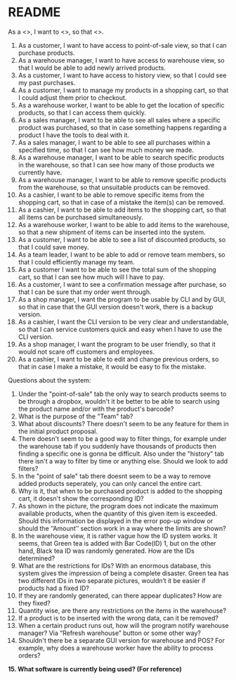 # README #

As a <<user role>>, I want to <<specific requirement>>, so that <<benefit>>.

1. As a customer, I want to have access to point-of-sale view, so that I can purchase products.
2. As a warehouse manager, I want to have access to warehouse view, so that I would be able to add newly arrived products. 
3. As a customer, I want to have access to history view, so that I could see my past purchases.
4. As a customer, I want to manage my products in a shopping cart, so that I could adjust them prior to checkout.
5. As a warehouse worker, I want to be able to get the location of specific products, so that I can access them quickly.
6. As a sales manager, I want to be able to see all sales where a specific product was purchased, so that in case something happens regarding a product I have the tools to deal with it.
7. As a sales manager, I want to be able to see all purchases within a specified time, so that I can see how much money we made. 
8. As a warehouse manager, I want to be able to search specific products in the warehouse, so that I can see how many of those products we currently have.
9. As a warehouse manager, I want to be able to remove specific products from the warehouse, so that unsuitable products can be removed.
10. As a cashier, I want to be able to remove specific items from the shopping cart, so that in case of a mistake the item(s) can be removed.
11. As a cashier, I want to be able to add items to the shopping cart, so that all items can be purchased simultaneously.
12. As a warehouse worker, I want to be able to add items to the warehouse, so that a new shipment of items can be inserted into the system.
13. As a customer, I want to be able to see a list of discounted products, so that I could save money.
14. As a team leader, I want to be able to add or remove team members, so that I could efficiently manage my team.  
15. As a customer I want to be able to see the total sum of the shopping cart, so that I can see how much will I have to pay.
16. As a customer, I want to see a confirmation message after purchase, so that I can be sure that my order went through.
17. As a shop manager, I want the program to be usable by CLI and by GUI, so that in case that the GUI version doesn't work, there is a backup version.
18. As a cashier, I want the CLI version to be very clear and understandable, so that I can service customers quick and easy when I have to use the CLI version.
19. As a shop manager, I want the program to be user friendly, so that it would not scare off customers and employees.
20. As a cashier, I want to be able to edit and change previous orders, so that in case I make a mistake, it would be easy to fix the mistake.

Questions about the system:

1. Under the "point-of-sale" tab the only way to search products seems to be through a dropbox, wouldn't it be better to be able to search using the product name and/or with the product's barcode?
2. What is the purpose of the "Team" tab?
3. What about discounts? There doesn't seem to be any feature for them in the initial product proposal.
4. There doesn't seem to be a good way to filter things, for example under the warehouse tab if you suddenly have thousands of products then finding a specific one is gonna be difficult. Also under the "history" tab there isn't a way to filter by time or anything else. Should we look to add filters?
5. In the "point of sale" tab there doesnt seem to be a way to remove added products seperately, you can only cancel the entire cart.
6. Why is it, that when to be purchased product is added to the shopping cart, it doesn't show the corresponding ID?
7. As shown in the picture, the program does not indicate the maximum available products, when the quantity of this given item is exceeded. Should this information be displayed in the error pop-up window or should the ‘’Amount’’ section work in a way where the limits are shown?
8. In the warehouse view, it is rather vague how the ID system works. It seems, that Green tea is added with Bar Code(ID) 1, but on the other hand, Black tea ID was randomly generated. How are the IDs determined?
9. What are the restrictions for IDs? With an enormous database, this system gives the impression of being a complete disaster. Green tea has two different IDs in two separate pictures, wouldn’t it be easier if products had a fixed ID?
10. If they are randomly generated, can there appear duplicates? How are they fixed?
11. Quantity wise, are there any restrictions on the items in the warehouse?
12. If a product is to be inserted with the wrong data, can it be removed?
13. When a certain product runs out, how will the program notify warehouse manager? Via “Refresh warehouse” button or some other way?
14. Shouldn't there be a separate GUI version for warehouse and POS? For example, why does a warehouse worker have the ability to process orders?

**15. What software is currently being used? (For reference)**